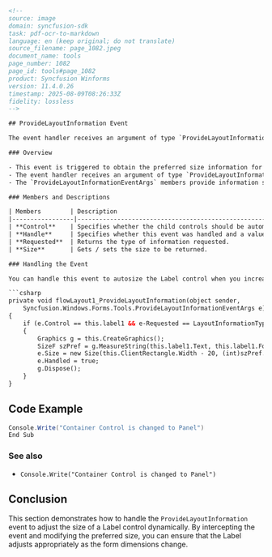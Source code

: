 ```html
<!-- 
source: image
domain: syncfusion-sdk
task: pdf-ocr-to-markdown
language: en (keep original; do not translate)
source_filename: page_1082.jpeg
document_name: tools
page_number: 1082
page_id: tools#page_1082
product: Syncfusion Winforms
version: 11.4.0.26
timestamp: 2025-08-09T08:26:33Z
fidelity: lossless
-->

## ProvideLayoutInformation Event

The event handler receives an argument of type `ProvideLayoutInformationEventArgs` containing data related to this event. The `ProvideLayoutInformationEventArgs` members provide information specific to this event.

### Overview

- This event is triggered to obtain the preferred size information for a Child control during layout.
- The event handler receives an argument of type `ProvideLayoutInformationEventArgs` containing data related to this event.
- The `ProvideLayoutInformationEventArgs` members provide information specific to this event.

### Members and Descriptions

| Members        | Description                                                                 |
|-----------------|-----------------------------------------------------------------------------|
| **Control**    | Specifies whether the child controls should be automatically aligned.      |
| **Handle**     | Specifies whether this event was handled and a value provided.             |
| **Requested**  | Returns the type of information requested.                                 |
| **Size**       | Gets / sets the size to be returned.                                       |

### Handling the Event

You can handle this event to autosize the Label control when you increase / decrease the form width.

```csharp
private void flowLayout1_ProvideLayoutInformation(object sender,
    Syncfusion.Windows.Forms.Tools.ProvideLayoutInformationEventArgs e)
{
    if (e.Control == this.label1 && e-Requested == LayoutInformationType.PreferredSize)
    {
        Graphics g = this.CreateGraphics();
        SizeF szPref = g.MeasureString(this.label1.Text, this.label1.Font, this.ClientRectangle.Width);
        e.Size = new Size(this.ClientRectangle.Width - 20, (int)szPref.Height + 5);
        e.Handled = true;
        g.Dispose();
    }
}
```

## Code Example

```csharp
Console.Write("Container Control is changed to Panel")
End Sub
```

### See also

- `Console.Write("Container Control is changed to Panel")`

## Conclusion

This section demonstrates how to handle the `ProvideLayoutInformation` event to adjust the size of a Label control dynamically. By intercepting the event and modifying the preferred size, you can ensure that the Label adjusts appropriately as the form dimensions change.

<!-- tags: Essential Tools for Windows Forms, ProvideLayoutInformationEvent, Label, Form, AutoSizing, EventHandling, Winforms, Syncfusion Windows Forms SDK, version: 11.4.0.26 -->
```